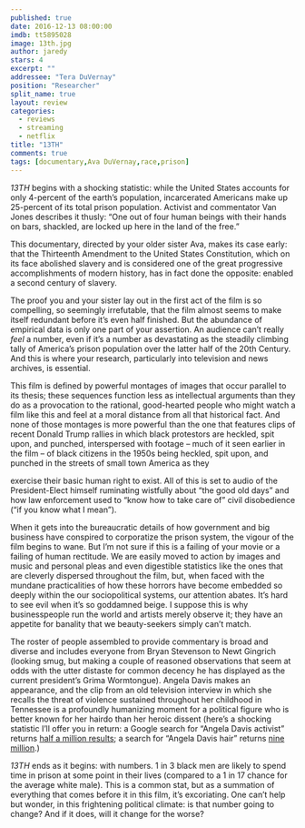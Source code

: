 ```yaml
---
published: true
date: 2016-12-13 08:00:00
imdb: tt5895028
image: 13th.jpg
author: jaredy
stars: 4
excerpt: ""
addressee: "Tera DuVernay"
position: "Researcher"
split_name: true
layout: review
categories: 
  - reviews
  - streaming
  - netflix
title: "13TH"
comments: true
tags: [documentary,Ava DuVernay,race,prison]
---
```

_13TH_ begins with a shocking statistic: while the United States accounts for only 4-percent of the earth’s population, incarcerated Americans make up 25-percent of its total prison population. Activist and commentator Van Jones describes it thusly: “One out of four human beings with their hands on bars, shackled, are locked up here in the land of the free.”

This documentary, directed by your older sister Ava, makes its case early: that the Thirteenth Amendment to the United States Constitution, which on its face abolished slavery and is considered one of the great progressive accomplishments of modern history, has in fact done the opposite: enabled a second century of slavery. 

The proof you and your sister lay out in the first act of the film is so compelling, so seemingly irrefutable, that the film almost seems to make itself redundant before it’s even half finished. But the abundance of empirical data is only one part of your assertion. An audience can’t really _feel_ a number, even if it’s a number as devastating as the steadily climbing tally of America’s prison population over the latter half of the 20th Century. And this is where your research, particularly into television and news archives, is essential. 

This film is defined by powerful montages of images that occur parallel to its thesis; these sequences function less as intellectual arguments than they do as a provocation to the rational, good-hearted people who might watch a film like this and feel at a moral distance from all that historical fact. And none of those montages is more powerful than the one that features clips of recent Donald Trump rallies in which black protestors are heckled, spit upon, and punched, interspersed with footage – much of it seen earlier in the film – of black citizens in the 1950s being heckled, spit upon, and punched in the streets of small town America as they

exercise their basic human right to exist. All of this is set to audio of the President-Elect himself ruminating wistfully about “the good old days” and how law enforcement used to “know how to take care of” civil disobedience (“if you know what I mean”). 

When it gets into the bureaucratic details of how government and big business have conspired to corporatize the prison system, the vigour of the film begins to wane. But I’m not sure if this is a failing of your movie or a failing of human rectitude. We are easily moved to action by images and music and personal pleas and even digestible statistics like the ones that are cleverly dispersed throughout the film, but, when faced with the mundane practicalities of how these horrors have become embedded so deeply within the our sociopolitical systems, our attention abates. It’s hard to see evil when it’s so goddamned beige. I suppose this is why businesspeople run the world and artists merely observe it; they have an appetite for banality that we beauty-seekers simply can’t match. 

The roster of people assembled to provide commentary is broad and diverse and includes everyone from Bryan Stevenson to Newt Gingrich (looking smug, but making a couple of reasoned observations that seem at odds with the utter distaste for common decency he has displayed as the current president’s Grima Wormtongue). Angela Davis makes an appearance, and the clip from an old television interview in which she recalls the threat of violence sustained throughout her childhood in Tennessee is a profoundly humanizing moment for a political figure who is better known for her hairdo than her heroic dissent (here’s a shocking statistic I’ll offer you in return: a Google search for “Angela Davis activist” returns [half a million results](https://www.google.ca/search?q=angela+davis+hair&oq=angela+davis+hair&aqs=chrome..69i57.2318j0j1&sourceid=chrome&ie=UTF-8#q=angela+davis+activist); a search for “Angela Davis hair” returns [nine million](https://www.google.ca/search?q=angela+davis+hair&oq=angela+davis+hair&aqs=chrome..69i57.2318j0j1&sourceid=chrome&ie=UTF-8).)

_13TH_ ends as it begins: with numbers. 1 in 3 black men are likely to spend time in prison at some point in their lives (compared to a 1 in 17 chance for the average white male). This is a common stat, but as a summation of everything that comes before it in this film, it’s excoriating. One can’t help but wonder, in this frightening political climate: is that number going to change? And if it does, will it change for the worse?